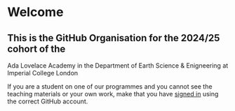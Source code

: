 # Welcome
## This is the GitHub Organisation for the 2024/25 cohort of the 
Ada Lovelace Academy in the Department of Earth Science & Enigneering at Imperial College London

If you are a student on one of our programmes and you cannot see the teaching materials or your own work, make that you have [signed in](https://github.com/login) using the correct GitHub account.
